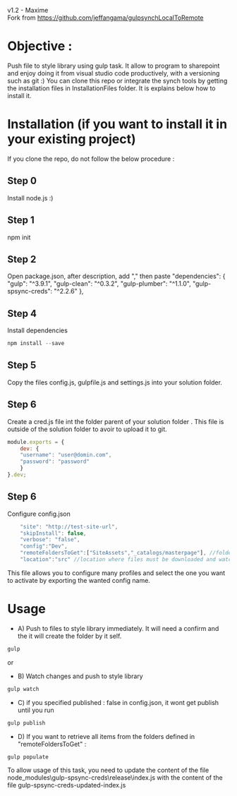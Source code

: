 v1.2  - Maxime  
Fork from https://github.com/jeffangama/gulpsynchLocalToRemote  
   
# Objective : 
Push file to style library using gulp task. It allow to program to sharepoint and enjoy doing it from visual studio code productively, with a versioning such as git :)
You can clone this repo or integrate the synch tools by getting the installation files in InstallationFiles folder. It is explains below how to install it.

# Installation (if you want to install it in your existing project)

If you clone the repo, do not follow the below procedure :

## Step 0
Install node.js :)

## Step 1

npm init

## Step 2
Open package.json, after description, add "," then paste
"dependencies": {
    "gulp": "^3.9.1",
    "gulp-clean": "^0.3.2",
    "gulp-plumber": "^1.1.0",
    "gulp-spsync-creds": "^2.2.6"
},

## Step 4
Install dependencies
```powershell
npm install --save
```

## Step 5
Copy the files config.js, gulpfile.js and settings.js into your solution folder.

## Step 6
Create a cred.js file int the folder parent of your solution folder .
This file is outside of the solution folder to avoir to upload it to git.

```javascript
module.exports = {
    dev: {        
    "username": "user@domin.com",
    "password": "password"
    }
}.dev;
```

## Step 6
Configure config.json
```javascript
    "site": "http://test-site-url",
    "skipInstall": false,
    "verbose": "false",
    "config":"Dev",
    "remoteFoldersToGet":["SiteAssets","_catalogs/masterpage"], //folders for which you want to retrieve content in the populate task
    "location":"src" //location where files must be downloaded and watched
```
This file allows you to configure many profiles and select the one you want to activate by exporting the wanted config name.

# Usage

* A) Push to files to style library immediately. It will need a confirm and the it will create the folder by it self.

```javascript
gulp 
```

or 

* B) Watch changes and push to style library
```javascript
gulp watch
```

* C) if you specified published : false in config.json, it wont get publish until you run
```javascript
gulp publish
```
    
* D) If you want to retrieve all items from the folders defined in "remoteFoldersToGet" :
```javascript
gulp populate
```
To allow usage of this task, you need to update the content of the file node_modules\gulp-spsync-creds\release\index.js with the content of the file gulp-spsync-creds-updated-index.js
